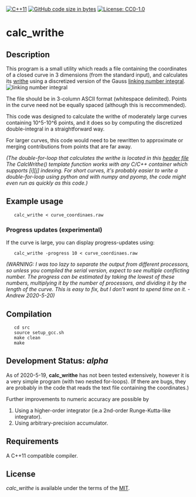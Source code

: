 [![C++11](https://img.shields.io/badge/C%2B%2B-11-blue.svg)](https://isocpp.org/std/the-standard)
[![GitHub code size in bytes](https://img.shields.io/github/languages/code-size/jewettaij/calc_writhe)]()
[![License: CC0-1.0](https://licensebuttons.net/p/mark/1.0/88x31.png)](https://creativecommons.org/publicdomain/zero/1.0/)


calc_writhe
===========

## Description

This program is a small utility which reads a file containing the
coordinates of a closed curve in 3 dimensions (from the standard input),
and calculates its [writhe](https://en.wikipedia.org/wiki/Writhe)
using a discretized version of the Gauss
[linking number integral](https://en.wikipedia.org/wiki/Writhe#Writhe_of_a_closed_curve).
![linking number integral](https://wikimedia.org/api/rest_v1/media/math/render/svg/c38baa2103b96fdb9d91d508e8c4d179f4773881)

The file should be in 3-column ASCII format (whitespace delimited).
Points in the curve need not be equally spaced (although this is reccommended).

This code was designed to calculate the writhe of moderately large curves
containing 10^5-10^6 points, and it does so by computing the discretized
double-integral in a straightforward way.

For larger curves, this code would need to be rewritten to approximate or
merging contributions from points that are far away.

*(The double-for-loop that calculates the writhe is located in this
 [header file](src/calc_writhe.hpp)
 The CalcWrithe() template function works with any C/C++ container
 which supports [i][j] indexing.
 For short curves, it's probably easier to write a double-for-loop using python
 and with numpy and pyomp, the code might even run as quickly as this code.)*

## Example usage

```
   calc_writhe < curve_coordinaes.raw
```

### Progress updates (experimental)

If the curve is large, you can display progress-updates using:
```
   calc_writhe -progress 10 < curve_coordinaes.raw
```
*(WARNING: I was too lazy to separate the output from different processors,
       so unless you compiled the serial version, expect to see multiple
       conflicting number.  The progress can be estimated by taking the lowest
       of these numbers, multiplying it by the number of processors, 
       and dividing it by the length of the curve.
       This is easy to fix, but I don't want to spend time on it.
       -Andrew 2020-5-20)*

## Compilation

```
   cd src
   source setup_gcc.sh
   make clean
   make
```

## Development Status: *alpha*

As of 2020-5-19, **calc_writhe** has not been tested extensively,
however it is a very simple program (with two nested for-loops).
(If there are bugs, they are probably in the code that reads the text
file containing the coordinates.)

Further improvements to numeric accuracy are possible by
1) Using a higher-order integrator (ie.a 2nd-order Runge-Kutta-like integrator).
2) Using arbitrary-precision accumulator.


## Requirements

A C++11 compatible compiler.

## License

*calc_writhe* is available under the terms of the [MIT](LICENSE.md).
